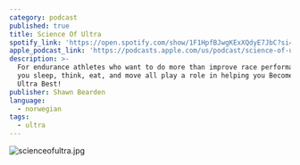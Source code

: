 ```yaml
---
category: podcast
published: true
title: Science Of Ultra
spotify_link: 'https://open.spotify.com/show/1F1HpfBJwgKExXQdyE7JbC?si=dfadc5874f9444e4'
apple_podcast_link: 'https://podcasts.apple.com/us/podcast/science-of-ultra/id1042673386'
description: >-
  For endurance athletes who want to do more than improve race performance. How
  you sleep, think, eat, and move all play a role in helping you Become Your
  Ultra Best!
publisher: Shawn Bearden
language:
  - norwegian
tags:
  - ultra
---
```

![scienceofultra.jpg]({{site.baseurl}}/media/scienceofultra.jpg)
